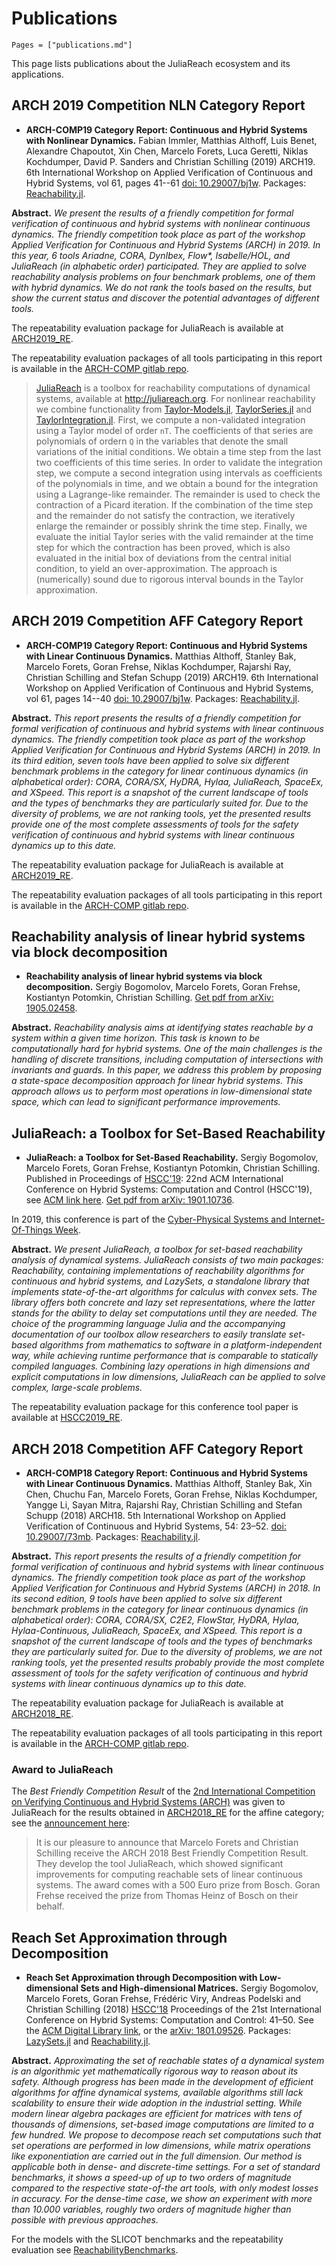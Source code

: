# Publications

```@contents
Pages = ["publications.md"]
```

This page lists publications about the JuliaReach ecosystem and its applications.

## ARCH 2019 Competition NLN Category Report

- **ARCH-COMP19 Category Report: Continuous and Hybrid Systems with Nonlinear Dynamics.** Fabian Immler, Matthias Althoff, Luis Benet, Alexandre Chapoutot, Xin Chen, Marcelo Forets, Luca Geretti, Niklas Kochdumper, David P. Sanders and Christian Schilling (2019) ARCH19. 6th International Workshop on Applied Verification of Continuous and Hybrid Systems, vol 61, pages 41--61 [doi: 10.29007/bj1w](https://doi.org/10.29007/m75b). Packages: [Reachability.jl](https://github.com/JuliaReach/Reachability.jl).

**Abstract.** _We present the results of a friendly competition for formal verification of continuous and hybrid systems with nonlinear continuous dynamics. The friendly competition took place as part of the workshop Applied Verification for Continuous and Hybrid Systems (ARCH) in 2019. In this year, 6 tools Ariadne, CORA, DynIbex, Flow*, Isabelle/HOL, and JuliaReach (in alphabetic order) participated. They are applied to solve reachability analysis problems on four benchmark problems, one of them with hybrid dynamics. We do not rank the tools based on the results, but show the current status and discover the potential advantages of different tools._

The repeatability evaluation package for JuliaReach is available at [ARCH2019_RE](https://github.com/JuliaReach/ARCH2019_RE).

The repeatability evaluation packages of all tools participating in this report is available in the [ARCH-COMP gitlab repo](https://gitlab.com/goranf/ARCH-COMP).
 
> [JuliaReach](http://juliareach.org) is a toolbox for reachability computations of dynamical systems, available at http://juliareach.org. For nonlinear reachability we combine functionality from [Taylor-Models.jl](https://github.com/JuliaIntervals/TaylorModels.jl/), [TaylorSeries.jl](https://github.com/JuliaDiff/TaylorSeries.jl) and [TaylorIntegration.jl](https://github.com/PerezHz/TaylorIntegration.jl). First, we compute a non-validated integration using a Taylor model of  order `nT`. The coefficients of that series are polynomials of ordern `Q` in the variables that denote the small variations of the initial conditions. We obtain a time step from the last two coefficients of this time series. In order to validate the  integration step, we compute a second integration using intervals as coefficients of the polynomials in time, and we obtain a bound for the integration using a Lagrange-like remainder. The remainder is used to check the contraction of a Picard iteration. If the combination of the time step and the remainder do not satisfy the contraction, we iteratively enlarge the remainder or possibly shrink the time step. Finally, we evaluate the initial Taylor series with the valid remainder at the time step for which the contraction has been proved, which is also evaluated in the initial box of deviations from the central initial condition, to yield an over-approximation. The approach is (numerically) sound due to rigorous interval bounds in the Taylor approximation.

## ARCH 2019 Competition AFF Category Report

- **ARCH-COMP19 Category Report: Continuous and Hybrid Systems with Linear Continuous Dynamics.** Matthias Althoff, Stanley Bak, Marcelo Forets, Goran Frehse, Niklas Kochdumper, Rajarshi Ray, Christian Schilling and Stefan Schupp (2019) ARCH19. 6th International Workshop on Applied Verification of Continuous and Hybrid Systems, vol 61, pages 14--40 [doi: 10.29007/bj1w](https://easychair.org/publications/paper/1gbP). Packages: [Reachability.jl](https://github.com/JuliaReach/Reachability.jl).

**Abstract.** *This report presents the results of a friendly competition for formal verification of continuous and hybrid systems with linear continuous dynamics. The friendly competition took place as part of the workshop Applied Verification for Continuous and Hybrid Systems (ARCH) in 2019. In its third edition, seven tools have been applied to solve six different benchmark problems in the category for linear continuous dynamics (in alphabetical order): CORA, CORA/SX, HyDRA, Hylaa, JuliaReach, SpaceEx, and XSpeed. This report is a snapshot of the current landscape of tools and the types of benchmarks they are particularly suited for. Due to the diversity of problems, we are not ranking tools, yet the presented results provide one of the most complete assessments of tools for the safety verification of continuous and hybrid systems with linear continuous dynamics up to this date.*

The repeatability evaluation package for JuliaReach is available at [ARCH2019_RE](https://github.com/JuliaReach/ARCH2019_RE).

The repeatability evaluation packages of all tools participating in this report is available in the [ARCH-COMP gitlab repo](https://gitlab.com/goranf/ARCH-COMP).

## Reachability analysis of linear hybrid systems via block decomposition

- **Reachability analysis of linear hybrid systems via block decomposition.** Sergiy Bogomolov, Marcelo Forets, Goran Frehse, Kostiantyn Potomkin, Christian Schilling. [Get pdf from arXiv: 1905.02458](https://arxiv.org/abs/1905.02458).

**Abstract.** *Reachability analysis aims at identifying states reachable by a system within a given time horizon. This task is known to be computationally hard for hybrid systems. One of the main challenges is the handling of discrete transitions, including computation of intersections with invariants and guards. In this paper, we address this problem by proposing a state-space decomposition approach for linear hybrid systems. This approach allows us to perform most operations in low-dimensional state space, which can lead to significant performance improvements.*


## JuliaReach: a Toolbox for Set-Based Reachability

- **JuliaReach: a Toolbox for Set-Based Reachability.** Sergiy Bogomolov, Marcelo Forets, Goran Frehse, Kostiantyn Potomkin, Christian Schilling. Published in Proceedings of [HSCC'19](http://hscc2019.eecs.umich.edu/): 22nd ACM International Conference on Hybrid Systems: Computation and Control (HSCC'19), see [ACM link here](https://dl.acm.org/citation.cfm?id=3311804). [Get pdf from arXiv: 1901.10736](https://arxiv.org/abs/1901.10736).

In 2019, this conference is part of the [Cyber-Physical Systems and Internet-Of-Things Week](http://www.cpsweek.org/).

**Abstract.** *We present JuliaReach, a toolbox for set-based reachability analysis of
dynamical systems. JuliaReach consists of two main packages: Reachability,
containing implementations of reachability algorithms for continuous and hybrid
systems, and LazySets, a standalone library that implements state-of-the-art
algorithms for calculus with convex sets. The library offers both concrete and
lazy set representations, where the latter stands for the ability to delay set
computations until they are needed. The choice of the programming language
Julia and the accompanying documentation of our toolbox allow researchers to
easily translate set-based algorithms from mathematics to software in a
platform-independent way, while achieving runtime performance that is
comparable to statically compiled languages. Combining lazy operations in high
dimensions and explicit computations in low dimensions, JuliaReach can be
applied to solve complex, large-scale problems.*

The repeatability evaluation package for this conference tool paper is available
at [HSCC2019_RE](https://github.com/JuliaReach/HSCC2019_RE).


## ARCH 2018 Competition AFF Category Report

- **ARCH-COMP18 Category Report: Continuous and Hybrid Systems with Linear Continuous Dynamics.** Matthias Althoff, Stanley Bak, Xin Chen, Chuchu Fan,    Marcelo Forets, Goran Frehse, Niklas Kochdumper, Yangge Li, Sayan Mitra, Rajarshi Ray, Christian Schilling and Stefan Schupp (2018) ARCH18. 5th International Workshop on Applied Verification of Continuous and Hybrid Systems, 54: 23–52. [doi: 10.29007/73mb](http://dx.doi.org/10.29007/73mb). Packages: [Reachability.jl](https://github.com/JuliaReach/Reachability.jl).

**Abstract.** *This report presents the results of a friendly competition for formal verification of continuous and hybrid systems with linear continuous dynamics. The friendly competition took place as part of the workshop Applied Verification for Continuous and Hybrid Systems (ARCH) in 2018. In its second edition, 9 tools have been applied to solve six different benchmark problems in the category for linear continuous dynamics (in alphabetical order): CORA, CORA/SX, C2E2, FlowStar, HyDRA, Hylaa, Hylaa-Continuous, JuliaReach, SpaceEx, and XSpeed. This report is a snapshot of the current landscape of tools and the types of benchmarks they are particularly suited for. Due to the diversity of problems, we are not ranking tools, yet the presented results probably provide the most complete assessment of tools for the safety verification of continuous and hybrid systems with linear continuous dynamics up to this date.*

The repeatability evaluation package for JuliaReach is available at [ARCH2018_RE](https://github.com/JuliaReach/ARCH2018_RE).

The repeatability evaluation packages of all tools participating in this report is available in the [ARCH-COMP gitlab repo](https://gitlab.com/goranf/ARCH-COMP).

### Award to JuliaReach

The *Best Friendly Competition Result* of the [2nd International Competition on Verifying Continuous and Hybrid Systems (ARCH)](https://cps-vo.org/group/ARCH/FriendlyCompetition) was given to JuliaReach for the results obtained in [ARCH2018_RE](https://github.com/JuliaReach/ARCH2018_RE) for the affine category; see the [announcement here](https://cps-vo.org/node/55228):

> It is our pleasure to announce that Marcelo Forets and Christian Schilling receive the ARCH 2018 Best Friendly Competition Result. They develop the tool JuliaReach, which showed significant improvements for computing reachable sets of linear continuous systems. The award comes with a 500 Euro prize from Bosch. Goran Frehse received the prize from Thomas Heinz of Bosch on their behalf.


## Reach Set Approximation through Decomposition

- **Reach Set Approximation through Decomposition with Low-dimensional Sets and High-dimensional Matrices.** Sergiy Bogomolov, Marcelo Forets, Goran Frehse, Frédéric Viry, Andreas Podelski and Christian Schilling (2018) [HSCC'18](https://www.hscc2018.deib.polimi.it/) Proceedings of the 21st International Conference on Hybrid Systems: Computation and Control: 41–50. See the [ACM Digital Library link](http://dx.doi.org/10.1145/3178126.3178128), or the [arXiv: 1801.09526](https://arxiv.org/abs/1801.09526). Packages: [LazySets.jl](https://github.com/JuliaReach/LazySets.jl) and [Reachability.jl](https://github.com/JuliaReach/Reachability.jl). 

**Abstract.** *Approximating the set of reachable states of a dynamical system is an algorithmic yet mathematically rigorous way to reason about its safety. Although progress has been made in the development of efficient algorithms for affine dynamical systems, available algorithms still lack scalability to ensure their wide adoption in the industrial setting. While modern linear algebra packages are efficient for matrices with tens of thousands of dimensions, set-based image computations are limited to a few hundred. We propose to decompose reach set computations such that set operations are performed in low dimensions, while matrix operations like exponentiation are carried out in the full dimension. Our method is applicable both in dense- and discrete-time settings. For a set of standard benchmarks, it shows a speed-up of up to two orders of magnitude compared to the respective state-of-the art tools, with only modest losses in accuracy. For the dense-time case, we show an experiment with more than 10.000 variables, roughly two orders of magnitude higher than possible with previous approaches.*

For the models with the SLICOT benchmarks and the repeatability evaluation see [ReachabilityBenchmarks](https://github.com/JuliaReach/ReachabilityBenchmarks).
